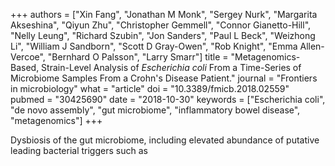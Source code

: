 +++
authors = ["Xin Fang", "Jonathan M Monk", "Sergey Nurk", "Margarita Akseshina", "Qiyun Zhu", "Christopher Gemmell", "Connor Gianetto-Hill", "Nelly Leung", "Richard Szubin", "Jon Sanders", "Paul L Beck", "Weizhong Li", "William J Sandborn", "Scott D Gray-Owen", "Rob Knight", "Emma Allen-Vercoe", "Bernhard O Palsson", "Larry Smarr"]
title = "Metagenomics-Based, Strain-Level Analysis of <i>Escherichia coli</i> From a Time-Series of Microbiome Samples From a Crohn's Disease Patient."
journal = "Frontiers in microbiology"
what = "article"
doi = "10.3389/fmicb.2018.02559"
pubmed = "30425690"
date = "2018-10-30"
keywords = ["Escherichia coli", "de novo assembly", "gut microbiome", "inflammatory bowel disease", "metagenomics"]
+++

Dysbiosis of the gut microbiome, including elevated abundance of putative leading bacterial triggers such as 